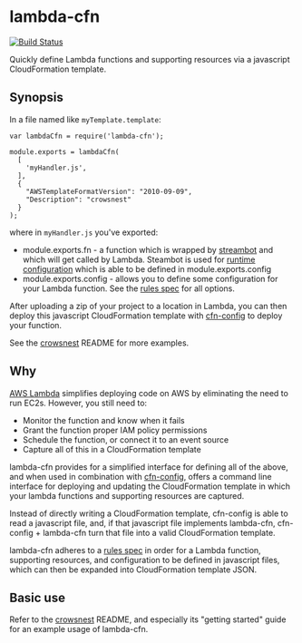 # lambda-cfn

[![Build Status](https://travis-ci.org/mapbox/lambda-cfn.svg?branch=master)](https://travis-ci.org/mapbox/lambda-cfn)

Quickly define Lambda functions and supporting resources via a javascript CloudFormation template.

## Synopsis

In a file named like `myTemplate.template`:

```
var lambdaCfn = require('lambda-cfn');

module.exports = lambdaCfn(
  [
    'myHandler.js',
  ],
  {
    "AWSTemplateFormatVersion": "2010-09-09",
    "Description": "crowsnest"
  }
);
```

where in `myHandler.js` you've exported:

- module.exports.fn - a function which is wrapped by [streambot](git@github.com:mapbox/streambot.git) and which will get called by Lambda.  Steambot is used for [runtime configuration](https://github.com/mapbox/streambot#runtime-configuration) which is able to be defined in module.exports.config
- module.exports.config - allows you to define some configuration for your Lambda function.  See the [rules spec](https://github.com/mapbox/lambda-cfn/blob/readme/RULE-SPEC.md) for all options.

After uploading a zip of your project to a location in Lambda, you can then deploy this javascript CloudFormation template with [cfn-config](https://github.com/mapbox/cfn-config#usage-1) to deploy your function.

See the [crowsnest](https://github.com/mapbox/crowsnest) README for more examples.

## Why

[AWS Lambda](http://aws.amazon.com/lambda/) simplifies deploying code on AWS by eliminating the need to run EC2s.  However, you still need to:

- Monitor the function and know when it fails
- Grant the function proper IAM policy permissions
- Schedule the function, or connect it to an event source
- Capture all of this in a CloudFormation template

lambda-cfn provides for a simplified interface for defining all of the above, and when used in combination with [cfn-config](https://github.com/mapbox/cfn-config), offers a command line interface for deploying and updating the CloudFormation template in which your lambda functions and supporting resources are captured.

Instead of directly writing a CloudFormation template, cfn-config is able to read a javascript file, and, if that javascript file implements lambda-cfn, cfn-config + lambda-cfn turn that file into a valid CloudFormation template.

lambda-cfn adheres to a [rules spec](https://github.com/mapbox/lambda-cfn/blob/master/RULE-SPEC.md) in order for a Lambda function, supporting resources, and configuration to be defined in javascript files, which can then be expanded into CloudFormation template JSON.

## Basic use

Refer to the [crowsnest](https://github.com/mapbox/crowsnest) README, and especially its "getting started" guide for an example usage of lambda-cfn.
